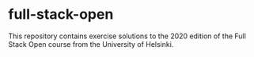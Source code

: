 ﻿# full-stack-open
This repository contains exercise solutions to the 2020 edition of the Full Stack Open course from the University of Helsinki.
